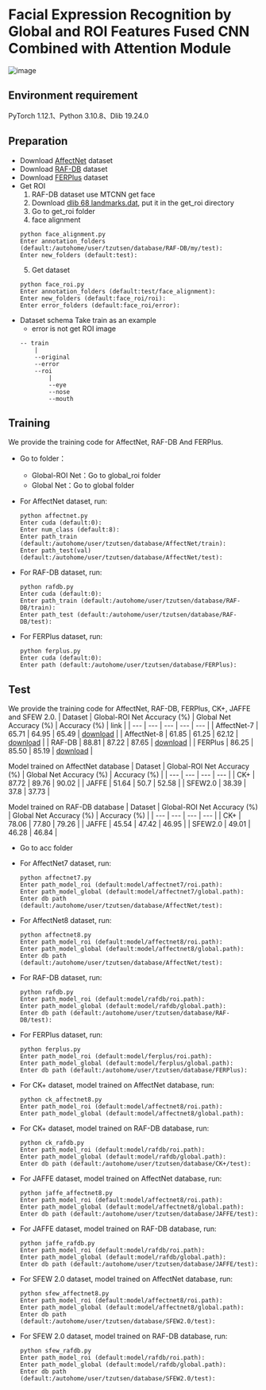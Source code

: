 # Facial Expression Recognition by Global and ROI Features Fused CNN Combined with Attention Module

![image](https://github.com/tzu-tsen/code/assets/141349020/0c41c923-963e-4100-b6cc-6e6c354ef77e)

## Environment requirement
PyTorch 1.12.1、Python 3.10.8、Dlib 19.24.0

## Preparation
* Download [AffectNet](http://mohammadmahoor.com/affectnet/) dataset
* Download [RAF-DB](http://www.whdeng.cn/raf/model1.html) dataset
* Download [FERPlus](https://github.com/Microsoft/FERPlus) dataset
* Get ROI
  1. RAF-DB dataset use MTCNN get face
  2. Download [dlib 68 landmarks.dat](https://drive.google.com/file/d/1r-iq7F3u0VCQIedr43TD8iADF9UAxjTT/view?usp=drive_link), put it in the get_roi directory
  3. Go to get_roi folder
  4. face alignment
    ```
    python face_alignment.py 
    Enter annotation_folders (default:/autohome/user/tzutsen/database/RAF-DB/my/test): 
    Enter new_folders (default:test):
    ```
  5. Get dataset
    ```
    python face_roi.py 
    Enter annotation_folders (default:test/face_alignment): 
    Enter new_folders (default:face_roi/roi): 
    Enter error_folders (default:face_roi/error):
    ```
* Dataset schema
    Take train as an example
    * error is not get ROI image
    ```
    -- train
        |
        --original
        --error
        --roi
            |
            --eye
            --nose
            --mouth 
    ```

## Training
We provide the training code for AffectNet, RAF-DB And FERPlus.

* Go to folder：
    * Global-ROI Net：Go to global_roi folder
    * Global Net：Go to global folder

* For AffectNet dataset, run:
    ```
    python affectnet.py 
    Enter cuda (default:0): 
    Enter num_class (default:8): 
    Enter path_train (default:/autohome/user/tzutsen/database/AffectNet/train): 
    Enter path_test(val) (default:/autohome/user/tzutsen/database/AffectNet/test):
    ```

* For RAF-DB dataset, run:
    ```
    python rafdb.py
    Enter cuda (default:0): 
    Enter path_train (default:/autohome/user/tzutsen/database/RAF-DB/train): 
    Enter path_test (default:/autohome/user/tzutsen/database/RAF-DB/test): 
    ```

* For FERPlus dataset, run:
    ```
    python ferplus.py 
    Enter cuda (default:0): 
    Enter path (default:/autohome/user/tzutsen/database/FERPlus): 
    ```
	
## Test
We provide the training code for AffectNet, RAF-DB, FERPlus, CK+, JAFFE and SFEW 2.0.
| Dataset   | Global-ROI Net Accuracy (%)	| Global Net Accuracy (%) |	Accuracy (%)	| link |
| --- | --- | --- | --- | --- |
| AffectNet-7   | 65.71	| 64.95	| 65.49	| [download](https://drive.google.com/drive/folders/1bzdB46-KbbzEFQWyqQAcGh7a7RMq_zfd?usp=sharing) |
| AffectNet-8   | 61.85	| 61.25	| 62.12	| [download](https://drive.google.com/drive/folders/1Y1aDynHIoF60qIwmIvkqrepON-CctJNy?usp=sharing) |
| RAF-DB        | 88.81	| 87.22	| 87.65	| [download](https://drive.google.com/drive/folders/1a_MaEgAp4WjAbnrAx5pHFq2ckShj7ldp?usp=sharing) |
| FERPlus       | 86.25	| 85.50	| 85.19	| [download](https://drive.google.com/drive/folders/1oT66YrNeevVqzaFdmXXdeZYLLS0YPq_9?usp=sharing) |

Model trained on AffectNet database
| Dataset |	Global-ROI Net Accuracy (%) |	Global Net Accuracy (%) |	Accuracy (%) |
| --- | --- | --- | --- |
| CK+     |	87.72 |	89.76   |   90.02   |
| JAFFE   |	51.64 |	50.7    |	52.58   |
| SFEW2.0 |	38.39 |	37.8    |	37.73   |

Model trained on RAF-DB database
| Dataset |	Global-ROI Net Accuracy (%) |	Global Net Accuracy (%) |	Accuracy (%) |
| --- | --- | --- | --- |
| CK+     | 78.06	| 77.80	| 79.26 | 
| JAFFE	  | 45.54	| 47.42	| 46.95 |
| SFEW2.0	| 49.01	| 46.28	| 46.84 | 


* Go to acc folder

* For AffectNet7 dataset, run:
    ```
    python affectnet7.py 
    Enter path_model_roi (default:model/affectnet7/roi.path): 
    Enter path_model_global (default:model/affectnet7/global.path): 
    Enter db path (default:/autohome/user/tzutsen/database/AffectNet/test): 
    ```

* For AffectNet8 dataset, run:
    ```
    python affectnet8.py 
    Enter path_model_roi (default:model/affectnet8/roi.path): 
    Enter path_model_global (default:model/affectnet8/global.path): 
    Enter db path (default:/autohome/user/tzutsen/database/AffectNet/test): 
    ```

* For RAF-DB dataset, run:
    ```
    python rafdb.py 
    Enter path_model_roi (default:model/rafdb/roi.path): 
    Enter path_model_global (default:model/rafdb/global.path): 
    Enter db path (default:/autohome/user/tzutsen/database/RAF-DB/test): 
    ```

* For FERPlus dataset, run:
    ```
    python ferplus.py 
    Enter path_model_roi (default:model/ferplus/roi.path): 
    Enter path_model_global (default:model/ferplus/global.path): 
    Enter db path (default:/autohome/user/tzutsen/database/FERPlus): 
    ```

* For CK+ dataset, model trained on AffectNet database, run:
    ```
    python ck_affectnet8.py 
    Enter path_model_roi (default:model/affectnet8/roi.path): 
    Enter path_model_global (default:model/affectnet8/global.path): 
    ```

* For CK+ dataset, model trained on RAF-DB database, run:
    ```
    python ck_rafdb.py 
    Enter path_model_roi (default:model/rafdb/roi.path): 
    Enter path_model_global (default:model/rafdb/global.path): 
    Enter db path (default:/autohome/user/tzutsen/database/CK+/test): 
    ```

* For JAFFE dataset, model trained on AffectNet database, run:
    ```
    python jaffe_affectnet8.py 
    Enter path_model_roi (default:model/affectnet8/roi.path): 
    Enter path_model_global (default:model/affectnet8/global.path): 
    Enter db path (default:/autohome/user/tzutsen/database/JAFFE/test):
    ```

* For JAFFE dataset, model trained on RAF-DB database, run:
    ```
    python jaffe_rafdb.py 
    Enter path_model_roi (default:model/rafdb/roi.path): 
    Enter path_model_global (default:model/rafdb/global.path): 
    Enter db path (default:/autohome/user/tzutsen/database/JAFFE/test): 
    ```

* For SFEW 2.0 dataset, model trained on AffectNet database, run:
    ```
    python sfew_affectnet8.py 
    Enter path_model_roi (default:model/affectnet8/roi.path): 
    Enter path_model_global (default:model/affectnet8/global.path): 
    Enter db path (default:/autohome/user/tzutsen/database/SFEW2.0/test):
    ```

* For SFEW 2.0 dataset, model trained on RAF-DB database, run:
    ```
    python sfew_rafdb.py 
    Enter path_model_roi (default:model/rafdb/roi.path): 
    Enter path_model_global (default:model/rafdb/global.path): 
    Enter db path (default:/autohome/user/tzutsen/database/SFEW2.0/test):
    ``` 
